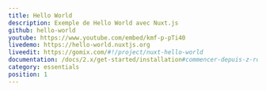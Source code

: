 ```yaml
---
title: Hello World
description: Exemple de Hello World avec Nuxt.js
github: hello-world
youtube: https://www.youtube.com/embed/kmf-p-pTi40
livedemo: https://hello-world.nuxtjs.org
liveedit: https://gomix.com/#!/project/nuxt-hello-world
documentation: /docs/2.x/get-started/installation#commencer-depuis-z-ro
category: essentials
position: 1
---
```

